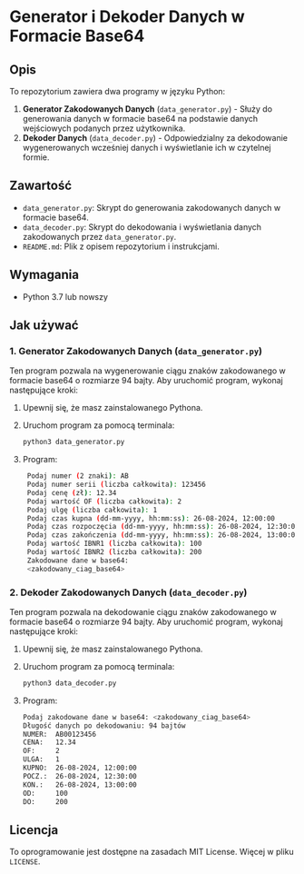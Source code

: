 # Generator i Dekoder Danych w Formacie Base64

## Opis

To repozytorium zawiera dwa programy w języku Python:
1. **Generator Zakodowanych Danych** (`data_generator.py`) - Służy do generowania danych w formacie base64 na podstawie danych wejściowych podanych przez użytkownika.
2. **Dekoder Danych** (`data_decoder.py`) - Odpowiedzialny za dekodowanie wygenerowanych wcześniej danych i wyświetlanie ich w czytelnej formie.

## Zawartość

- `data_generator.py`: Skrypt do generowania zakodowanych danych w formacie base64.
- `data_decoder.py`: Skrypt do dekodowania i wyświetlania danych zakodowanych przez `data_generator.py`.
- `README.md`: Plik z opisem repozytorium i instrukcjami.

## Wymagania

- Python 3.7 lub nowszy

## Jak używać

### 1. Generator Zakodowanych Danych (`data_generator.py`)

Ten program pozwala na wygenerowanie ciągu znaków zakodowanego w formacie base64 o rozmiarze 94 bajty. Aby uruchomić program, wykonaj następujące kroki:

1. Upewnij się, że masz zainstalowanego Pythona.
2. Uruchom program za pomocą terminala:

   ```bash
   python3 data_generator.py
   ```
3. Program:

   ```bash
    Podaj numer (2 znaki): AB
    Podaj numer serii (liczba całkowita): 123456
    Podaj cenę (zł): 12.34
    Podaj wartość OF (liczba całkowita): 2
    Podaj ulgę (liczba całkowita): 1
    Podaj czas kupna (dd-mm-yyyy, hh:mm:ss): 26-08-2024, 12:00:00
    Podaj czas rozpoczęcia (dd-mm-yyyy, hh:mm:ss): 26-08-2024, 12:30:00
    Podaj czas zakończenia (dd-mm-yyyy, hh:mm:ss): 26-08-2024, 13:00:00
    Podaj wartość IBNR1 (liczba całkowita): 100
    Podaj wartość IBNR2 (liczba całkowita): 200
    Zakodowane dane w base64:
    <zakodowany_ciag_base64>
   ```

### 2. Dekoder Zakodowanych Danych (`data_decoder.py`)

Ten program pozwala na dekodowanie ciągu znaków zakodowanego w formacie base64 o rozmiarze 94 bajty. Aby uruchomić program, wykonaj następujące kroki:

1. Upewnij się, że masz zainstalowanego Pythona.
2. Uruchom program za pomocą terminala:

   ```bash
   python3 data_decoder.py
   ```
3. Program:

   ```bash
   Podaj zakodowane dane w base64: <zakodowany_ciag_base64>
   Długość danych po dekodowaniu: 94 bajtów
   NUMER:  AB00123456
   CENA:   12.34
   OF:     2
   ULGA:   1
   KUPNO:  26-08-2024, 12:00:00
   POCZ.:  26-08-2024, 12:30:00
   KON.:   26-08-2024, 13:00:00
   OD:     100
   DO:     200
   ```

## Licencja

To oprogramowanie jest dostępne na zasadach MIT License. Więcej w pliku `LICENSE`.
    
